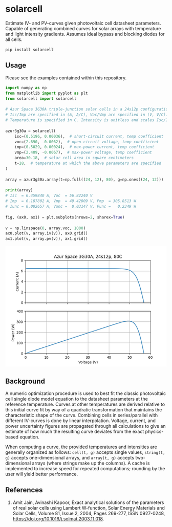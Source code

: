 # solarcell
Estimate IV- and PV-curves given photovoltaic cell datasheet parameters. Capable of generating combined curves for solar arrays with temperature and light intensity gradients. Assumes ideal bypass and blocking diodes for all cells.

`pip install solarcell`

## Usage

Please see the examples contained within this repository.

```python
import numpy as np
from matplotlib import pyplot as plt
from solarcell import solarcell

# Azur Space 3G30A triple-junction solar cells in a 24s12p configuration.
# Isc/Imp are specified in (A, A/C), Voc/Vmp are specified in (V, V/C).
# Temperature is specified in C. Intensity is unitless and scales Isc/Imp.

azur3g30a = solarcell(
    isc=(0.5196, 0.00036),  # short-circuit current, temp coefficient
    voc=(2.690, -0.0062),  # open-circuit voltage, temp coefficient
    imp=(0.5029, 0.00024),  # max-power current, temp coefficient
    vmp=(2.409, -0.0067),  # max-power voltage, temp coefficient
    area=30.18,  # solar cell area in square centimeters
    t=28,  # temperature at which the above parameters are specified
)

array = azur3g30a.array(t=np.full((24, 12), 80), g=np.ones((24, 12)))

print(array)
# Isc  = 6.459840 A, Voc  = 56.82240 V
# Imp  = 6.187802 A, Vmp  = 49.42809 V, Pmp  = 305.8513 W
# Iunc = 0.002657 A, Vunc =  0.03147 V, Punc =   0.2349 W

fig, (ax0, ax1) = plt.subplots(nrows=2, sharex=True)

v = np.linspace(0, array.voc, 1000)
ax0.plot(v, array.iv(v)), ax0.grid()
ax1.plot(v, array.pv(v)), ax1.grid()
```

![solarcell example](https://raw.githubusercontent.com/amosborne/solarcell/main/examples/readme.png)

## Background

A numeric optimization procedure is used to best fit the classic photovoltaic cell single diode model equation to the datasheet parameters at the reference temperature. Curves at other temperatures are derived relative to this initial curve fit by way of a quadratic transformation that maintains the characteristic shape of the curve. Combining cells in series/parallel with different IV-curves is done by linear interpolation. Voltage, current, and power uncertainty figures are propagated through all calculations to give an estimate of how much the resulting curve deviates from the exact physics-based equation.

When computing a curve, the provided temperatures and intensities are generally organized as follows: `cell(t, g)` accepts single values, `string(t, g)` accepts one-dimensional arrays, and `array(t, g)` accepts two-dimensional arrays (where strings make up the columns). A cache is implemented to increase speed for repeated computations; rounding by the user will yield better performance.

## References

1. Amit Jain, Avinashi Kapoor, Exact analytical solutions of the parameters of real solar cells using Lambert W-function, Solar Energy Materials and Solar Cells, Volume 81, Issue 2, 2004, Pages 269-277, ISSN 0927-0248, https://doi.org/10.1016/j.solmat.2003.11.018.
